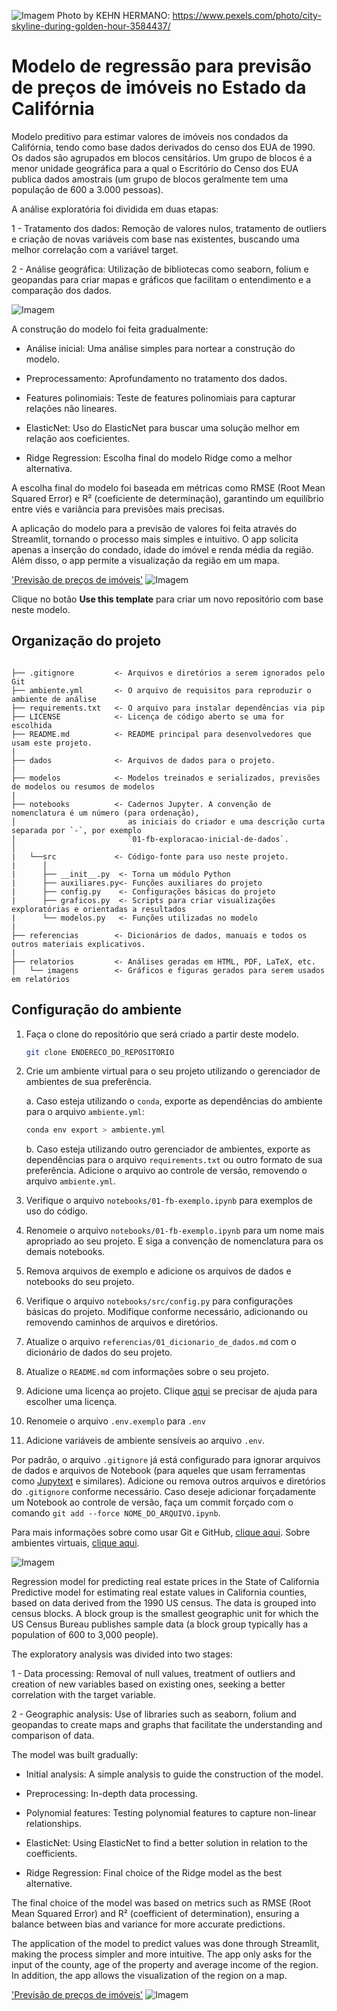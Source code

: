 ![Imagem](relatorios/imagens/pexels-brotherkehn-3584437.jpg)
Photo by KEHN HERMANO: https://www.pexels.com/photo/city-skyline-during-golden-hour-3584437/

# Modelo de regressão para previsão de preços de imóveis no Estado da Califórnia

Modelo preditivo para estimar valores de imóveis nos condados da Califórnia, tendo como base dados derivados do censo dos EUA de 1990. Os dados são agrupados em blocos censitários. Um grupo de blocos é a menor unidade geográfica para a qual o Escritório do Censo dos EUA publica dados amostrais (um grupo de blocos geralmente tem uma população de 600 a 3.000 pessoas).

A análise exploratória foi dividida em duas etapas:

1 - Tratamento dos dados: Remoção de valores nulos, tratamento de outliers e criação de novas variáveis com base nas existentes, buscando uma melhor correlação com a variável target.

2 - Análise geográfica: Utilização de bibliotecas como seaborn, folium e geopandas para criar mapas e gráficos que facilitam o entendimento e a comparação dos dados.

![Imagem](relatorios/imagens/graficos_comparativos.jpg)

A construção do modelo foi feita gradualmente:

* Análise inicial: Uma análise simples para nortear a construção do modelo.

* Preprocessamento: Aprofundamento no tratamento dos dados.

* Features polinomiais: Teste de features polinomiais para capturar relações não lineares.

* ElasticNet: Uso do ElasticNet para buscar uma solução melhor em relação aos coeficientes.

* Ridge Regression: Escolha final do modelo Ridge como a melhor alternativa.

A escolha final do modelo foi baseada em métricas como RMSE (Root Mean Squared Error) e R² (coeficiente de determinação), garantindo um equilíbrio entre viés e variância para previsões mais precisas.

A aplicação do modelo para a previsão de valores foi feita através do Streamlit, tornando o processo mais simples e intuitivo. O app solicita apenas a inserção do condado, idade do imóvel e renda média da região. Além disso, o app permite a visualização da região em um mapa.

['Previsão de preços de imóveis'](https://exemplocalifornia-fbps.streamlit.app/)
![Imagem](relatorios/imagens/streamlit.jpg)


Clique no botão **Use this template** para criar um novo repositório com base neste modelo.

## Organização do projeto

```

├── .gitignore         <- Arquivos e diretórios a serem ignorados pelo Git
├── ambiente.yml       <- O arquivo de requisitos para reproduzir o ambiente de análise
├── requirements.txt   <- O arquivo para instalar dependências via pip
├── LICENSE            <- Licença de código aberto se uma for escolhida
├── README.md          <- README principal para desenvolvedores que usam este projeto.
|
├── dados              <- Arquivos de dados para o projeto.
|
├── modelos            <- Modelos treinados e serializados, previsões de modelos ou resumos de modelos
|
├── notebooks          <- Cadernos Jupyter. A convenção de nomenclatura é um número (para ordenação),
│                         as iniciais do criador e uma descrição curta separada por `-`, por exemplo
│                         `01-fb-exploracao-inicial-de-dados`.
│
|   └──src             <- Código-fonte para uso neste projeto.
|      │
|      ├── __init__.py  <- Torna um módulo Python
|      ├── auxiliares.py<- Funções auxiliares do projeto
|      ├── config.py    <- Configurações básicas do projeto
|      ├── graficos.py  <- Scripts para criar visualizações exploratórias e orientadas a resultados
|      └── modelos.py   <- Funções utilizadas no modelo
|
├── referencias        <- Dicionários de dados, manuais e todos os outros materiais explicativos.
|
├── relatorios         <- Análises geradas em HTML, PDF, LaTeX, etc.
│   └── imagens        <- Gráficos e figuras gerados para serem usados em relatórios
```

## Configuração do ambiente

1. Faça o clone do repositório que será criado a partir deste modelo.

    ```bash
    git clone ENDERECO_DO_REPOSITORIO
    ```

2. Crie um ambiente virtual para o seu projeto utilizando o gerenciador de ambientes de sua preferência.

    a. Caso esteja utilizando o `conda`, exporte as dependências do ambiente para o arquivo `ambiente.yml`:

      ```bash
      conda env export > ambiente.yml
      ```

    b. Caso esteja utilizando outro gerenciador de ambientes, exporte as dependências
    para o arquivo `requirements.txt` ou outro formato de sua preferência. Adicione o
    arquivo ao controle de versão, removendo o arquivo `ambiente.yml`.

3. Verifique o arquivo `notebooks/01-fb-exemplo.ipynb` para exemplos
de uso do código.
4. Renomeie o arquivo `notebooks/01-fb-exemplo.ipynb` para um nome
mais apropriado ao seu projeto. E siga a convenção de nomenclatura para os demais
notebooks.
5. Remova arquivos de exemplo e adicione os arquivos de dados e notebooks do seu
projeto.
6. Verifique o arquivo `notebooks/src/config.py` para configurações básicas do projeto.
Modifique conforme necessário, adicionando ou removendo caminhos de arquivos e
diretórios.
7. Atualize o arquivo `referencias/01_dicionario_de_dados.md` com o dicionário de dados
do seu projeto.
8. Atualize o `README.md` com informações sobre o seu projeto.
9. Adicione uma licença ao projeto. Clique
[aqui](https://docs.github.com/pt/repositories/managing-your-repositorys-settings-and-features/customizing-your-repository/licensing-a-repository)
se precisar de ajuda para escolher uma licença.
10. Renomeie o arquivo `.env.exemplo` para `.env`
11. Adicione variáveis de ambiente sensíveis ao arquivo `.env`.

Por padrão, o arquivo `.gitignore` já está configurado para ignorar arquivos de dados e
arquivos de Notebook (para aqueles que usam ferramentas como
[Jupytext](https://jupytext.readthedocs.io/en/latest/) e similares). Adicione ou remova
outros arquivos e diretórios do `.gitignore` conforme necessário. Caso deseje adicionar
forçadamente um Notebook ao controle de versão, faça um commit forçado com o
comando `git add --force NOME_DO_ARQUIVO.ipynb`.

Para mais informações sobre como usar Git e GitHub, [clique aqui](https://cienciaprogramada.com.br/2021/09/guia-definitivo-git-github/). Sobre ambientes virtuais, [clique aqui](https://cienciaprogramada.com.br/2020/08/ambiente-virtual-projeto-python/).

![Imagem](relatorios/imagens/pexels-brotherkehn-3584437.jpg)

Regression model for predicting real estate prices in the State of California
Predictive model for estimating real estate values ​​in California counties, based on data derived from the 1990 US census. The data is grouped into census blocks. A block group is the smallest geographic unit for which the US Census Bureau publishes sample data (a block group typically has a population of 600 to 3,000 people).

The exploratory analysis was divided into two stages:

1 - Data processing: Removal of null values, treatment of outliers and creation of new variables based on existing ones, seeking a better correlation with the target variable.

2 - Geographic analysis: Use of libraries such as seaborn, folium and geopandas to create maps and graphs that facilitate the understanding and comparison of data.

The model was built gradually:

* Initial analysis: A simple analysis to guide the construction of the model.

* Preprocessing: In-depth data processing.

* Polynomial features: Testing polynomial features to capture non-linear relationships.

* ElasticNet: Using ElasticNet to find a better solution in relation to the coefficients.

* Ridge Regression: Final choice of the Ridge model as the best alternative.

The final choice of the model was based on metrics such as RMSE (Root Mean Squared Error) and R² (coefficient of determination), ensuring a balance between bias and variance for more accurate predictions.

The application of the model to predict values ​​was done through Streamlit, making the process simpler and more intuitive. The app only asks for the input of the county, age of the property and average income of the region. In addition, the app allows the visualization of the region on a map.

['Previsão de preços de imóveis'](https://exemplocalifornia-fbps.streamlit.app/)
![Imagem](relatorios/imagens/streamlit.jpg)
